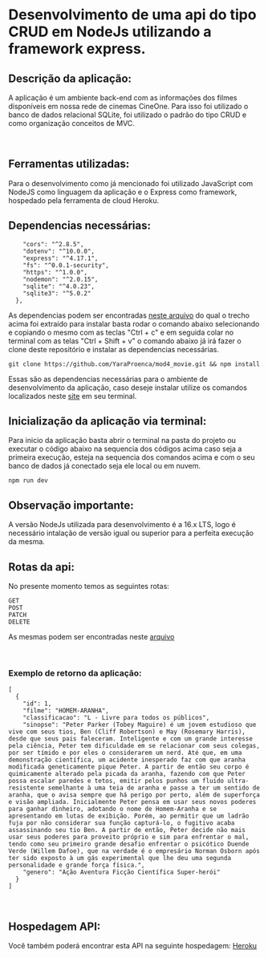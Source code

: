 # Desenvolvimento de uma api do tipo CRUD em NodeJs utilizando a framework express.

## Descrição da aplicação:

A aplicação é um ambiente back-end com as informações dos filmes disponíveis em nossa rede de cinemas CineOne. Para isso foi utilizado o banco de dados relacional SQLite, foi utilizado o padrão do tipo CRUD e como organização conceitos de MVC.

<br>

## Ferramentas utilizadas:
Para o desenvolvimento como já mencionado foi utilizado JavaScript com NodeJS como linguagem da aplicação e o Express como framework, hospedado pela ferramenta de cloud Heroku.

## Dependencias necessárias:
```  "dependencies": {
    "cors": "^2.8.5",
    "dotenv": "^10.0.0",
    "express": "^4.17.1",
    "fs": "^0.0.1-security",
    "https": "^1.0.0",
    "nodemon": "^2.0.15",
    "sqlite": "^4.0.23",
    "sqlite3": "^5.0.2"
  },
```
As dependencias podem ser encontradas <a href = 'https://github.com/YaraProenca/mod4_movie/blob/main/package.json'>neste arquivo</a> do qual o trecho acima foi extraído para instalar basta rodar o comando abaixo selecionando e copiando o mesmo com as teclas "Ctrl + c" e em seguida colar no terminal com as telas "Ctrl + Shift + v" o comando abaixo já irá fazer o clone deste repositório e instalar as dependencias necessárias.

```
git clone https://github.com/YaraProenca/mod4_movie.git && npm install
```
Essas são as dependencias necessárias para o ambiente de desenvolvimento da aplicação, caso deseje instalar utilize os comandos localizados neste <a href = 'https://www.npmjs.com/'>site</a> em seu terminal.


## Inicialização da aplicação via terminal:
Para inicio da aplicação basta abrir o terminal na pasta do projeto ou executar o código abaixo  na sequencia dos códigos acima caso seja a primeira execução, esteja na sequencia dos comandos acima e com o seu banco de dados já conectado seja ele local ou em nuvem.

```
npm run dev
```

## Observação importante:

A versão NodeJs utilizada para desenvolvimento é a 16.x LTS, logo é necessário intalação de versão igual ou superior para a perfeita execução da mesma.

## Rotas da api:

No presente momento temos as seguintes rotas:

````
GET
POST
PATCH
DELETE
````
As mesmas podem ser encontradas neste <a href='https://github.com/YaraProenca/mod4_movie/blob/main/src/controller/movie.js'>arquivo </a>

<br>

### Exemplo de retorno da aplicação:


```
[
  {
    "id": 1,
    "filme": "HOMEM-ARANHA",
    "classificacao": "L - Livre para todos os públicos",
    "sinopse": "Peter Parker (Tobey Maguire) é um jovem estudioso que vive com seus tios, Ben (Cliff Robertson) e May (Rosemary Harris), desde que seus pais faleceram. Inteligente e com um grande interesse pela ciência, Peter tem dificuldade em se relacionar com seus colegas, por ser tímido e por eles o considerarem um nerd. Até que, em uma demonstração científica, um acidente inesperado faz com que aranha modificada geneticamente pique Peter. A partir de então seu corpo é quimicamente alterado pela picada da aranha, fazendo com que Peter possa escalar paredes e tetos, emitir pelos punhos um fluido ultra-resistente semelhante à uma teia de aranha e passe a ter um sentido de aranha, que o avisa sempre que há perigo por perto, além de superforça e visão ampliada. Inicialmente Peter pensa em usar seus novos poderes para ganhar dinheiro, adotando o nome de Homem-Aranha e se apresentando em lutas de exibição. Porém, ao permitir que um ladrão fuja por não considerar sua função capturá-lo, o fugitivo acaba assassinando seu tio Ben. A partir de então, Peter decide não mais usar seus poderes para proveito próprio e sim para enfrentar o mal, tendo como seu primeiro grande desafio enfrentar o psicótico Duende Verde (Willem Dafoe), que na verdade é o empresário Norman Osborn após ter sido exposto à um gás experimental que lhe deu uma segunda personalidade e grande força física.",
    "genero": "Ação Aventura Ficção Científica Super-herói"
  }
]
```
<br>

## Hospedagem API:

Você também poderá encontrar esta API na seguinte hospedagem: <a href= 'https://mod4-api.herokuapp.com/ '> Heroku </a>




